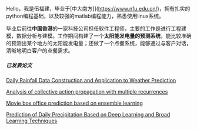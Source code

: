 Hello，我是伍福建，毕业于[中大南方]](https://www.nfu.edu.cn/)，拥有扎实的python编程基础，以及较强的matlab编程能力，熟悉使用linux系统。

毕业后前往**中国香港**的一家科技公司担任软件工程师，主要的工作是进行工程建模，数据分析与建模。工作期间构建了一个**太阳能发电量的预测系统**，能比较准确的预测出某个地方的太阳能发电量；还做了一个点餐系统，能够通过与客户对话，清晰地明白客户的点餐需求。





##### 已发表论文

[Daily Rainfall Data Construction and Application to Weather Prediction][1] 

[Analysis of collective action propagation with multiple recurrences][2]

[Movie box office prediction based on ensemble learning][3]

[Prediction of Daily Precipitation Based on Deep Learning and Broad Learning Techniques][4]


[1]: https://ieeexplore.ieee.org/abstract/document/8702124
[2]: https://link.springer.com/article/10.1007/s00521-020-04756-3
[3]: https://www.researchgate.net/profile/Choujun-Zhan/publication/338649874_Movie_box_office_prediction_based_on_ensemble_learning/links/5efdfc9da6fdcc4ca444c308/Movie-box-office-prediction-based-on-ensemble-learning.pdf
[4]: https://ieeexplore.ieee.org/abstract/document/9170361
